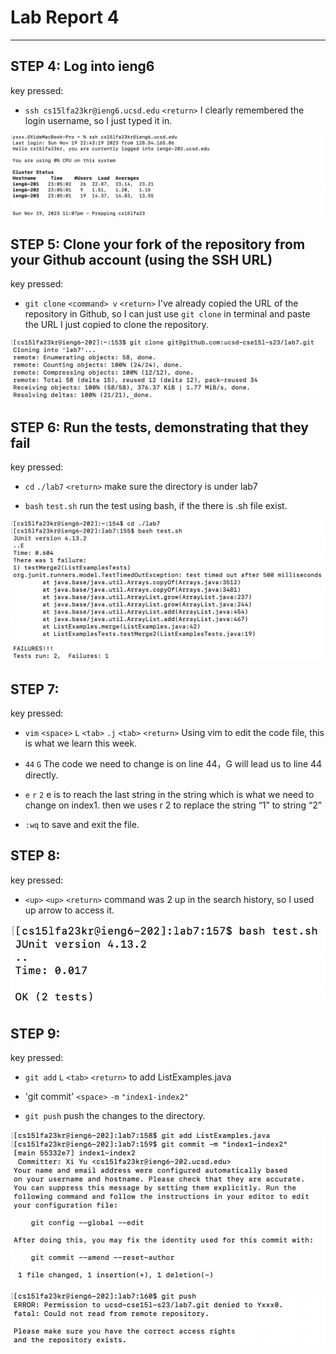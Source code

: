 # Lab Report 4
---
## STEP 4: Log into ieng6
key pressed: 

- `ssh cs15lfa23kr@ieng6.ucsd.edu` `<return>` I clearly remembered the login username, so I just typed it in.

![](Screenshot/loginssh.png)

## STEP 5: Clone your fork of the repository from your Github account (using the SSH URL)
key pressed: 

- `git clone` `<command> v` `<return>` I've already copied the URL of the repository in Github, so I can just use `git clone` in terminal and paste the URL I just copied to clone the repository. 

![](Screenshot/clone.png)

## STEP 6: Run the tests, demonstrating that they fail
key pressed:

- `cd` `./lab7` `<return>` make sure the directory is under lab7

- `bash` `test.sh` run the test using bash, if the there is .sh file exist.

![](Screenshot/runfail.png)

## STEP 7:
key pressed:

- `vim` `<space>` `L` `<tab>` `.j` `<tab>` `<return>` Using vim to edit the code file, this is what we learn this week.

- `44` `G` The code we need to change is on line 44，G will lead us to line 44 directly.

- `e` `r` `2`  e is to reach the last string in the string which is what we need to change on index1. then we uses r 2 to replace the string “1” to string “2”

- `:wq` to save and exit the file.

## STEP 8:
key pressed:

- `<up>` `<up>` `<return>` command was 2 up in the search history, so I used up arrow to access it.

![](Screenshot/runsucceed.png)

## STEP 9:
key pressed:

- `git add` `L` `<tab>` `<return>` to add ListExamples.java

- 'git commit' `<space>` `-m` `"index1-index2"`

- `git push` push the changes to the directory.

![](Screenshot/gitcommit.png)

![](Screenshot/gitpush.png)
